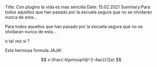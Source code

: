 Title: Con plugins la vida es mas sencilla
Date: 15.02.2021
Summary:Para todos aquellos que han pasado por la escuela segura que no se olvidaran nunca de esta...

Para todos aquellos que han pasado por la escuela segura que no se olvidaran nunca de esta... 

o tal vez si ?

Esta hermosa formula JAJA!

$$ x-\frac{-b\pm\sqrt{b^2-4ac}}{2a} $$
